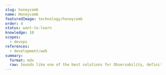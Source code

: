 ```yaml
---
slug: honeycomb
name: Honeycomb
featuredImage: technology/honeycomb
order: 4
status: want-to-learn
knowledge: 10
scopes:
  - devops
references:
  - development/web
summary:
  format: mdx
  raw: Sounds like one of the best solutions for Observability, definitely want to give it a try!
---
```

